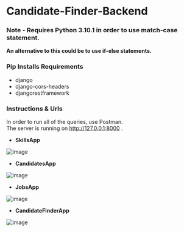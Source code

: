 ﻿# Candidate-Finder-Backend
### **Note - Requires Python 3.10.1 in order to use match-case statement.**
**An alternative to this could be to use if-else statements.**

### **Pip Installs Requirements**
- django
- django-cors-headers
- djangorestframework

### **Instructions & Urls**
In order to run all of the queries, use Postman.  
The server is running on http://127.0.0.1:8000 .
- **SkillsApp**  
  
![image](https://user-images.githubusercontent.com/59745744/146016694-1e863040-6ae2-467c-8064-4d6bbeb74eb3.png)  
  
- **CandidatesApp**  
  
![image](https://user-images.githubusercontent.com/59745744/146017204-ebbcca5f-84e1-4a1a-bf47-90922826a984.png)  

- **JobsApp**  
  
![image](https://user-images.githubusercontent.com/59745744/146017415-09526c67-8df5-4336-9fcd-a86ac3cbf089.png)

- **CandidateFinderApp**
  
![image](https://user-images.githubusercontent.com/59745744/146018078-52afd539-610a-46fa-9689-5867065ef945.png)

